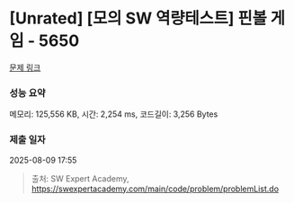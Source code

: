# [Unrated] [모의 SW 역량테스트] 핀볼 게임 - 5650 

[문제 링크](https://swexpertacademy.com/main/code/problem/problemDetail.do?contestProbId=AWXRF8s6ezEDFAUo) 

### 성능 요약

메모리: 125,556 KB, 시간: 2,254 ms, 코드길이: 3,256 Bytes

### 제출 일자

2025-08-09 17:55



> 출처: SW Expert Academy, https://swexpertacademy.com/main/code/problem/problemList.do